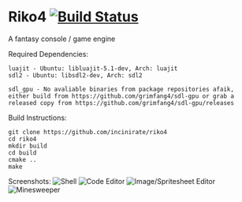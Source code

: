 # Riko4 [![Build Status](https://travis-ci.org/incinirate/Riko4.svg?branch=master)](https://travis-ci.org/incinirate/Riko4)

A fantasy console / game engine

Required Dependencies:

```
luajit - Ubuntu: libluajit-5.1-dev, Arch: luajit
sdl2 - Ubuntu: libsdl2-dev, Arch: sdl2

sdl_gpu - No avaliable binaries from package repositories afaik,
either build from https://github.com/grimfang4/sdl-gpu or grab a
released copy from https://github.com/grimfang4/sdl-gpu/releases
```

Build Instructions:

```
git clone https://github.com/incinirate/riko4
cd riko4
mkdir build
cd build
cmake ..
make
```

Screenshots:
![Shell](http://i.imgur.com/FP7srck.png)
![Code Editor](http://i.imgur.com/eEoIKv0.png)
![Image/Spritesheet Editor](http://i.imgur.com/ouWKaab.png)
![Minesweeper](http://i.imgur.com/IhiV9Pl.png)
